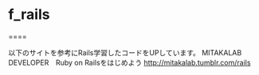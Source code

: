 # f_rails
====

以下のサイトを参考にRails学習したコードをUPしています。
MITAKALAB DEVELOPER　Ruby on Railsをはじめよう
http://mitakalab.tumblr.com/rails

